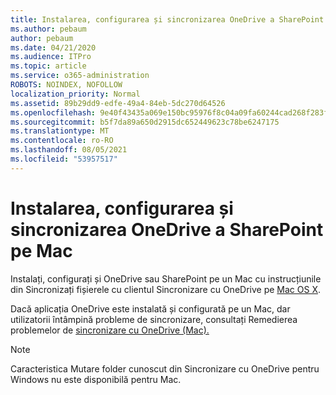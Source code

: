 ```yaml
---
title: Instalarea, configurarea și sincronizarea OneDrive a SharePoint pe Mac
ms.author: pebaum
author: pebaum
ms.date: 04/21/2020
ms.audience: ITPro
ms.topic: article
ms.service: o365-administration
ROBOTS: NOINDEX, NOFOLLOW
localization_priority: Normal
ms.assetid: 89b29dd9-edfe-49a4-84eb-5dc270d64526
ms.openlocfilehash: 9e40f43435a069e150bc95976f8c04a09fa60244cad268f283f326c1df363704
ms.sourcegitcommit: b5f7da89a650d2915dc652449623c78be6247175
ms.translationtype: MT
ms.contentlocale: ro-RO
ms.lasthandoff: 08/05/2021
ms.locfileid: "53957517"
---
```

# <a name="install-setup-and-sync-onedrive-or-sharepoint-files-on-mac"></a>Instalarea, configurarea și sincronizarea OneDrive a SharePoint pe Mac 

Instalați, configurați și OneDrive sau SharePoint pe un Mac cu instrucțiunile din Sincronizați fișierele cu clientul Sincronizare cu OneDrive pe [Mac OS X](https://support.office.com/article/sync-files-with-the-onedrive-sync-client-on-mac-os-x-d11b9f29-00bb-4172-be39-997da46f913f).

Dacă aplicația OneDrive este instalată și configurată pe un Mac, dar utilizatorii întâmpină probleme de sincronizare, consultați Remedierea problemelor de [sincronizare cu OneDrive (Mac).](https://support.office.com/article/fix-onedrive-sync-problems-on-a-mac-af3012d7-13ec-4ac9-bbb1-ebcd2a0cd756)

> [!NOTE]
> Caracteristica Mutare folder cunoscut din Sincronizare cu OneDrive pentru Windows nu este disponibilă pentru Mac.




